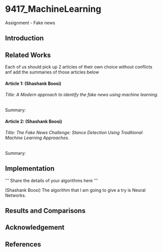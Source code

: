 # 9417_MachineLearning

Assignment - Fake news

## Introduction


## Related Works
Each of us should pick up 2 articles of their own choice without conflicts anf add the  summaries of those 
articles below 

#### Article 1: (Shashank Boosi) 

###### Title: A Modern approach to identify the fake news using machine learning.

Summary:

#### Article 2: (Shashank Boosi)

###### Title: The Fake News Challenge: Stance Detection Using Traditional Machine Learning Approaches.

Summary: 


## Implementation
'''
Share the details of your algorithms here
'''

(Shashank Boosi) The algorithm that I am going to give a try is Neural Networks.


## Results and Comparisons


## Acknowledgement


## References 
